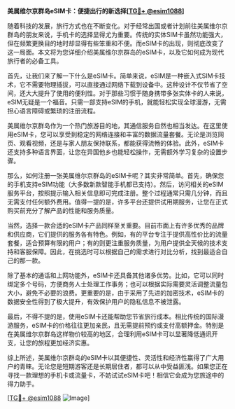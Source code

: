 **美属维尔京群岛eSIM卡：便捷出行的新选择[[TG💪+ @esim1088](https://t.me/s/esim1088)]**

随着科技的发展，旅行方式也在不断变化。对于经常出国或者计划前往美属维尔京群岛的朋友来说，手机卡的选择显得尤为重要。传统的实体SIM卡虽然功能强大，但在频繁更换目的地时却显得有些笨重和不便。而eSIM卡的出现，则彻底改变了这一局面。本文将为您详细介绍美属维尔京群岛的eSIM卡，以及它如何成为现代旅行者的必备工具。

首先，让我们来了解一下什么是eSIM卡。简单来说，eSIM是一种嵌入式SIM卡技术，它不需要物理插拔，可以直接通过网络下载到设备中。这种设计不仅节省了空间，还大大提升了使用的便利性。对于那些习惯于随身携带多张实体卡的人来说，eSIM无疑是一个福音。只需一部支持eSIM的手机，就能轻松实现全球漫游，无需担心语言障碍或繁琐的注册流程。

美属维尔京群岛作为一个热门旅游目的地，其通信服务自然也相当发达。在这里使用eSIM卡，您可以享受到稳定的网络连接和丰富的数据流量套餐。无论是浏览网页、观看视频，还是与家人朋友保持联系，都能获得流畅的体验。此外，eSIM卡还支持多种语言界面，让您在异国他乡也能轻松操作，无需额外学习复杂的设置步骤。

那么，如何注册一张美属维尔京群岛的eSIM卡呢？其实非常简单。首先，确保您的手机支持eSIM功能（大多数新款智能手机都已支持）。然后，访问相关的eSIM服务平台，按照提示输入相关信息即可完成注册。整个过程通常只需几分钟，而且无需支付任何额外费用。值得一提的是，许多平台还提供试用期服务，让您在正式购买前充分了解产品的性能和服务质量。

当然，选择一款合适的eSIM卡产品同样至关重要。目前市面上有许多优秀的品牌和供应商，它们提供的服务各有特色。例如，有的平台专注于提供高性价比的流量套餐，适合预算有限的用户；有的则更注重服务质量，为用户提供全天候的技术支持和客服保障。因此，在挑选时可以根据自己的需求进行对比分析，找到最适合自己的那一款。

除了基本的通话和上网功能外，eSIM卡还具备其他诸多优势。比如，它可以同时绑定多个号码，方便商务人士处理工作事务；也可以根据实际需要灵活调整流量包大小，避免不必要的浪费。更重要的是，由于采用了先进的加密技术，eSIM卡的数据安全性得到了极大提升，有效保护用户的隐私信息不被泄露。

最后，不得不提的是，使用eSIM卡还能帮助您节省旅行成本。相比传统的国际漫游服务，eSIM卡的价格往往更加亲民，且无需提前预约或支付高额押金。特别是在美属维尔京群岛这样物价较高的地区，合理利用eSIM卡可以显著降低通讯开支，让您的旅程更加经济实惠。

综上所述，美属维尔京群岛的eSIM卡以其便捷性、灵活性和经济性赢得了广大用户的青睐。无论您是短期游客还是长期居住者，都可以从中受益匪浅。如果您正在寻找一款理想的手机卡或流量卡，不妨试试eSIM卡吧！相信它会成为您旅途中的得力助手。

[[TG💪+ @esim1088](https://t.me/s/esim1088) ![Image](https://i.postimg.cc/4NQfJmqS/Snipaste-2025-05-13-00-14-12.png)]